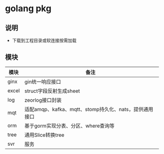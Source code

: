 # golang pkg

## 说明
- 下载到工程目录或软连接按需加载

## 模块
| 模块        | 备注          
| ----      | ----------------- 
| ginx      | gin统一响应接口        
| excel     | struct字段反射生成sheet
| log       | zeorlog接口封装 
| mqt       | 适配amqp、kafka、mqtt、stomp持久化、nats，提供通用接口
| orm       | 基于gorm实现分表、分区、where查询等
| tree      | 通用Slice转换tree 
| svr       | 服务
